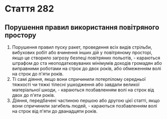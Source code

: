 Cтаття 282
====
Порушення правил використання повітряного простору
----
1. Порушення правил пуску ракет, проведення всіх видів стрільби, вибухових робіт або вчинення інших дій у повітряному просторі, якщо це створило загрозу безпеці повітряних польотів, -
караються штрафом до ста неоподатковуваних мінімумів доходів громадян або виправними роботами на строк до двох років, або обмеженням волі на строк до п'яти років.
2. Ті самі діяння, якщо вони спричинили потерпілому середньої тяжкості чи тяжкі тілесні ушкодження або завдали великої матеріальної шкоди, -
караються позбавленням волі на строк від двох до п'яти років.
3. Діяння, передбачені частиною першою або другою цієї статті, якщо вони спричинили загибель людей, -
караються позбавленням волі на строк від п'яти до дванадцяти років.
